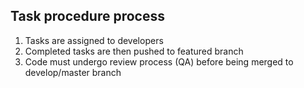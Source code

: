 ## Task procedure process

1. Tasks are assigned to developers
2. Completed tasks are then pushed to featured branch
3. Code must undergo review process (QA) before being merged to develop/master branch
